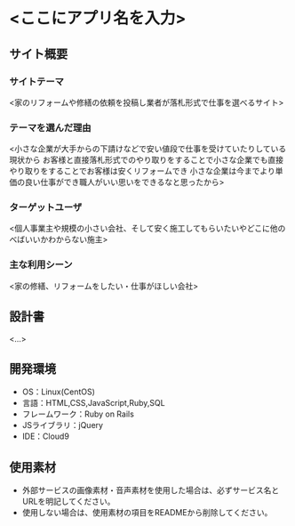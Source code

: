 # <ここにアプリ名を入力>

## サイト概要
### サイトテーマ
<家のリフォームや修繕の依頼を投稿し業者が落札形式で仕事を選べるサイト>

### テーマを選んだ理由
<小さな企業が大手からの下請けなどで安い値段で仕事を受けていたりしている現状から
お客様と直接落札形式でのやり取りをすることで小さな企業でも直接やり取りをすることでお客様は安くリフォームでき
小さな企業は今までより単価の良い仕事ができ職人がいい思いをできるなと思ったから>

### ターゲットユーザ
<個人事業主や規模の小さい会社、そして安く施工してもらいたいやどこに他のべばいいかわからない施主>

### 主な利用シーン
<家の修繕、リフォームをしたい・仕事がほしい会社>



## 設計書
<...>

## 開発環境
- OS：Linux(CentOS)
- 言語：HTML,CSS,JavaScript,Ruby,SQL
- フレームワーク：Ruby on Rails
- JSライブラリ：jQuery
- IDE：Cloud9

## 使用素材
- 外部サービスの画像素材・音声素材を使用した場合は、必ずサービス名とURLを明記してください。
- 使用しない場合は、使用素材の項目をREADMEから削除してください。